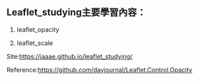 ## Leaflet_studying主要學習內容：

1. leaflet_opacity

2. leaflet_scale


Site:https://jaaae.github.io/leaflet_studying/

Reference:https://github.com/dayjournal/Leaflet.Control.Opacity
